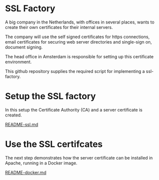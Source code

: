 # SSL Factory

A big company in the Netherlands, with offices in several places, wants to create their own certificates for
their internal servers. 

The company will use the self signed certificates for https connections, email certificates for securing web server 
directories and single-sign on, document signing.

The head office in Amsterdam is responsible for setting up this certificate environment.

This github repository supplies the required script for implementing a ssl-factory.

# Setup the SSL factory

In this setup the Certificate Authority (CA) and a server certificate is created.

[README-ssl.md](README-ssl.md)

# Use the SSL certifcates

The next step demonstrates how the server certificate can be installed in Apache, running in a Docker image.

[README-docker.md](README-docker.md)



